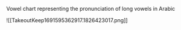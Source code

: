 
Vowel chart representing the pronunciation of long vowels in Arabic


 ![[TakeoutKeep1691595362917.1826423017.png]]